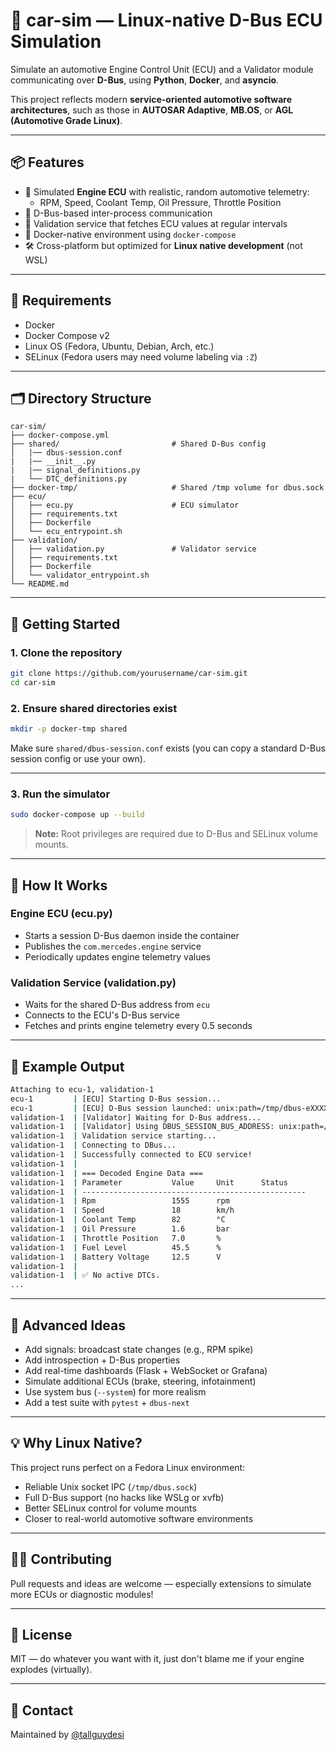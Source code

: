 
# 🚗 car-sim — Linux-native D-Bus ECU Simulation

Simulate an automotive Engine Control Unit (ECU) and a Validator module communicating over **D-Bus**, using **Python**, **Docker**, and **asyncio**.

This project reflects modern **service-oriented automotive software architectures**, such as those in **AUTOSAR Adaptive**, **MB.OS**, or **AGL (Automotive Grade Linux)**.

---

## 📦 Features

- 🧠 Simulated **Engine ECU** with realistic, random automotive telemetry:
  - RPM, Speed, Coolant Temp, Oil Pressure, Throttle Position
- 🔁 D-Bus-based inter-process communication
- 🧪 Validation service that fetches ECU values at regular intervals
- 🐳 Docker-native environment using `docker-compose`
- 🛠️ Cross-platform but optimized for **Linux native development** (not WSL)

---

## 🧰 Requirements

- Docker
- Docker Compose v2
- Linux OS (Fedora, Ubuntu, Debian, Arch, etc.)
- SELinux (Fedora users may need volume labeling via `:Z`)

---

## 🗂️ Directory Structure

```
car-sim/
├── docker-compose.yml
├── shared/                         # Shared D-Bus config
│   |── dbus-session.conf
|   |── __init__.py
|   |── signal_definitions.py
|   └── DTC_definitions.py
├── docker-tmp/                     # Shared /tmp volume for dbus.sock
├── ecu/
│   ├── ecu.py                      # ECU simulator
│   ├── requirements.txt
│   ├── Dockerfile
│   └── ecu_entrypoint.sh
├── validation/
│   ├── validation.py               # Validator service
│   ├── requirements.txt
│   ├── Dockerfile
│   └── validator_entrypoint.sh
└── README.md
```

---

## 🚀 Getting Started

### 1. Clone the repository
```bash
git clone https://github.com/yourusername/car-sim.git
cd car-sim
```

### 2. Ensure shared directories exist
```bash
mkdir -p docker-tmp shared
```

Make sure `shared/dbus-session.conf` exists (you can copy a standard D-Bus session config or use your own).

---

### 3. Run the simulator
```bash
sudo docker-compose up --build
```

> **Note:** Root privileges are required due to D-Bus and SELinux volume mounts.

---

## 🧠 How It Works

### Engine ECU (ecu.py)
- Starts a session D-Bus daemon inside the container
- Publishes the `com.mercedes.engine` service
- Periodically updates engine telemetry values

### Validation Service (validation.py)
- Waits for the shared D-Bus address from `ecu`
- Connects to the ECU's D-Bus service
- Fetches and prints engine telemetry every 0.5 seconds

---

## 📸 Example Output

```bash
Attaching to ecu-1, validation-1
ecu-1         | [ECU] Starting D-Bus session...
ecu-1         | [ECU] D-Bus session launched: unix:path=/tmp/dbus-eXXXXXXXXXXX,guid=fxxxxxxxxxxxxxxxxxxxx
validation-1  | [Validator] Waiting for D-Bus address...
validation-1  | [Validator] Using DBUS_SESSION_BUS_ADDRESS: unix:path=/tmp/dbus-eXXXXXXXXX,guid=xxxxxxxxxxxxxxxxxx
validation-1  | Validation service starting...
validation-1  | Connecting to DBus...
validation-1  | Successfully connected to ECU service!
validation-1  | 
validation-1  | === Decoded Engine Data ===
validation-1  | Parameter           Value     Unit      Status    
validation-1  | --------------------------------------------------
validation-1  | Rpm                 1555      rpm                 
validation-1  | Speed               18        km/h                
validation-1  | Coolant Temp        82        °C                  
validation-1  | Oil Pressure        1.6       bar                 
validation-1  | Throttle Position   7.0       %                   
validation-1  | Fuel Level          45.5      %                   
validation-1  | Battery Voltage     12.5      V
validation-1  | 
validation-1  | ✅ No active DTCs.
...
```

---

## 🧪 Advanced Ideas

- Add signals: broadcast state changes (e.g., RPM spike)
- Add introspection + D-Bus properties
- Add real-time dashboards (Flask + WebSocket or Grafana)
- Simulate additional ECUs (brake, steering, infotainment)
- Use system bus (`--system`) for more realism
- Add a test suite with `pytest` + `dbus-next`

---

## 💡 Why Linux Native?

This project runs perfect on a Fedora Linux environment:
- Reliable Unix socket IPC (`/tmp/dbus.sock`)
- Full D-Bus support (no hacks like WSLg or xvfb)
- Better SELinux control for volume mounts
- Closer to real-world automotive software environments

---

## 👨‍💻 Contributing

Pull requests and ideas are welcome — especially extensions to simulate more ECUs or diagnostic modules!

---

## 📜 License

MIT — do whatever you want with it, just don't blame me if your engine explodes (virtually).

---

## 📧 Contact

Maintained by [@tallguydesi](https://github.com/tallguydesi)

